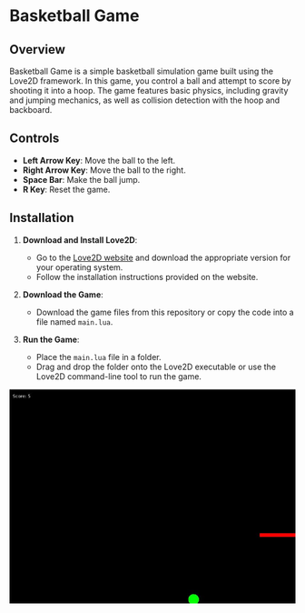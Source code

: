 # Basketball Game

## Overview

Basketball Game is a simple basketball simulation game built using the Love2D framework. In this game, you control a ball and attempt to score by shooting it into a hoop. The game features basic physics, including gravity and jumping mechanics, as well as collision detection with the hoop and backboard.

## Controls

- **Left Arrow Key**: Move the ball to the left.
- **Right Arrow Key**: Move the ball to the right.
- **Space Bar**: Make the ball jump.
- **R Key**: Reset the game.

## Installation

1. **Download and Install Love2D**: 
   - Go to the [Love2D website](https://love2d.org/) and download the appropriate version for your operating system.
   - Follow the installation instructions provided on the website.

2. **Download the Game**: 
   - Download the game files from this repository or copy the code into a file named `main.lua`.

3. **Run the Game**:
   - Place the `main.lua` file in a folder.
   - Drag and drop the folder onto the Love2D executable or use the Love2D command-line tool to run the game.

![](bask_screenshot.JPG)
